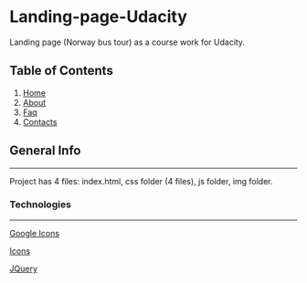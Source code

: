 # Landing-page-Udacity
Landing page (Norway bus tour) as a course work for Udacity.

## Table of Contents
	
1. [Home](#title)
2. [About](#about)
3. [Faq](#Faq)
4. [Contacts](#contacts)


## General Info

***

Project has 4 files: index.html, css folder (4 files), js folder, img folder.


### Technologies

***

[Google Icons](https://fonts.googleapis.com/icon?family=Material+Icons)

[Icons](https://kit.fontawesome.com/0d5afa920e.js"crossorigin="anonymous)

[JQuery](https://ajax.googleapis.com/ajax/libs/jquery/3.3.1/jquery.min.js)
